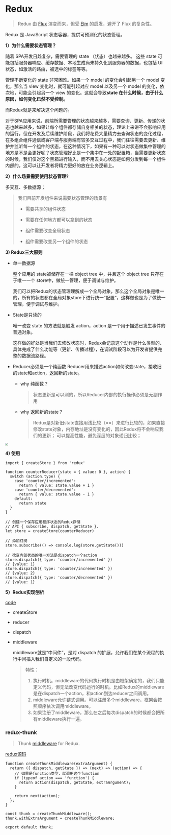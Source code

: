 # Redux

> Redux 由 [Flux](http://facebook.github.io/flux/docs/overview/) 演变而来，但受 [Elm](https://elm-lang.org/docs) 的启发，避开了 Flux 的复杂性。

Redux 是 JavaScript 状态容器，提供可预测化的状态管理。



**1）为什么需要状态管理？**

随着 SPA开发日趋复杂，需要管理的 state （状态）也越来越多。 这些 state 可能包括服务器响应、缓存数据、本地生成尚未持久化到服务器的数据，也包括 UI 状态，如激活的路由，被选中的标签等等。

管理不断变化的 state 非常困难。如果一个 model 的变化会引起另一个 model 变化，那么当 view 变化时，就可能引起对应 model 以及另一个 model 的变化，依次地，可能会引起另一个 view 的变化。这就会导致**state 在什么时候，由于什么原因，如何变化已然不受控制。**

而Redux就是来解决这个问题的。

对于SPA应用来说，前端所需要管理的状态越来越多，需要查询、更新、传递的状态也越来越多，如果让每个组件都存储自身相关的状态，理论上来讲不会影响应用的运行，但在开发及后续维护阶段，我们将花费大量精力去查询状态的变化过程，在多组合组件通信或客户端与服务端有较多交互过程中，我们往往需要去更新、维护并监听每一个组件的状态，在这种情况下，如果有一种可以对状态做集中管理的地方是不是会更好呢？状态管理好比是一个集中在一处的配置箱，当需要更新状态的时候，我们仅对这个黑箱进行输入，而不用去关心状态是如何分发到每一个组件内部的，这可以让开发者将精力更好的放在业务逻辑上。



**2）什么场景需要使用状态管理?**

多交互、多数据源；

> 我们目前开发组件来说需要状态管理的场景有
>
> - 需要共享的组件状态
>
> - 需要在任何地方都可以拿到的状态
>
> - 组件需要改变全局状态
>
> - 组件需要改变另一个组件的状态



**3) Redux三大原则**

- 单一数据源

  整个应用的 state被储存在一棵 object tree 中，并且这个 object tree 只存在于唯一一个 store中，做统一管理，便于调试与维护。

  我们可以把Redux的状态管理理解成一个全局对象，那么这个全局对象是唯一的，所有的状态都在全局对象store下进行统一”配置”，这样做也是为了做统一管理，便于调试与维护。

- State是只读的

  唯一改变 state 的方法就是触发 action，action 是一个用于描述已发生事件的普通对象。

  这样做的好处是当我们去修改状态时，Redux会记录这个动作是什么类型的、具体完成了什么功能等（更新、传播过程），在调试阶段可以为开发者提供完整的数据流路径。

- Reducer必须是一个纯函数
  Reducer用来描述action如何改变state，接收旧的state和action，返回新的state。

  - why 纯函数？

    > 状态更新是可以测的，所以Reducer内部的执行操作必须是无副作用

  - why 返回新的state？

    > Redux是对新旧state直接用浅比较（==）来进行比较的，如果直接修改state对象，内存地址是没有变化的，因此Redux将不会响应我们的更新；
    > 可以提高性能，避免深层的对象递归比较；

  

<img src="http://cdn.u1.huluxia.com/g4/M01/0D/04/rBAAdl-nZr-ANtXWAAGn35vtHrc678.png" style="zoom:50%;" />

**4) 使用**

```react
import { createStore } from 'redux'

function counterReducer(state = { value: 0 }, action) {
  switch (action.type) {
    case 'counter/incremented':
      return { value: state.value + 1 }
    case 'counter/decremented':
      return { value: state.value - 1 }
    default:
      return state
  }
}

// 创建一个保存应用程序状态的Redux存储
// API { subscribe, dispatch, getState }.
let store = createStore(counterReducer)

// 添加订阅
store.subscribe(() => console.log(store.getState()))

// 改变内部状态的唯一方法是dispatch一个action
store.dispatch({ type: 'counter/incremented' })
// {value: 1}
store.dispatch({ type: 'counter/incremented' })
// {value: 2}
store.dispatch({ type: 'counter/decremented' })
// {value: 1}
```



**5）Redux实现刨析** 

[code](https://stackblitz.com/edit/react-mbuhes?file=src%2Findex.js)

- createStore

- reducer

- dispatch

- middleware

  middleware就是“中间件”，是对 dispatch 的扩展，允许我们在某个流程的执行中间插入我们自定义的一段代码。

  > 特性：
  >
  > 1. 执行时机。middleware的代码执行时机是由框架确定的，我们只能定义代码，但无法改变代码运行的时机。比如Redux的middleware是在dispatch一个action，和action到达reducer之间调用。
  > 2. middleware允许链式调用。可以注册多个middleware，框架会按照顺序依次调用middleware。
  > 3. 如果注册了middleware，那么在之后每次dispatch的时候都会把所有middleware执行一遍。



### redux-thunk

> Thunk [middleware](https://redux.js.org/advanced/middleware) for Redux.

[redux源码](https://github.com/reduxjs/redux-thunk/blob/master/src/index.js)

```react
function createThunkMiddleware(extraArgument) {
  return ({ dispatch, getState }) => (next) => (action) => {
  	// 如果是function类型，就调用这个function
    if (typeof action === 'function') {
      return action(dispatch, getState, extraArgument);
    }

    return next(action);
  };
}

const thunk = createThunkMiddleware();
thunk.withExtraArgument = createThunkMiddleware;

export default thunk;
```

